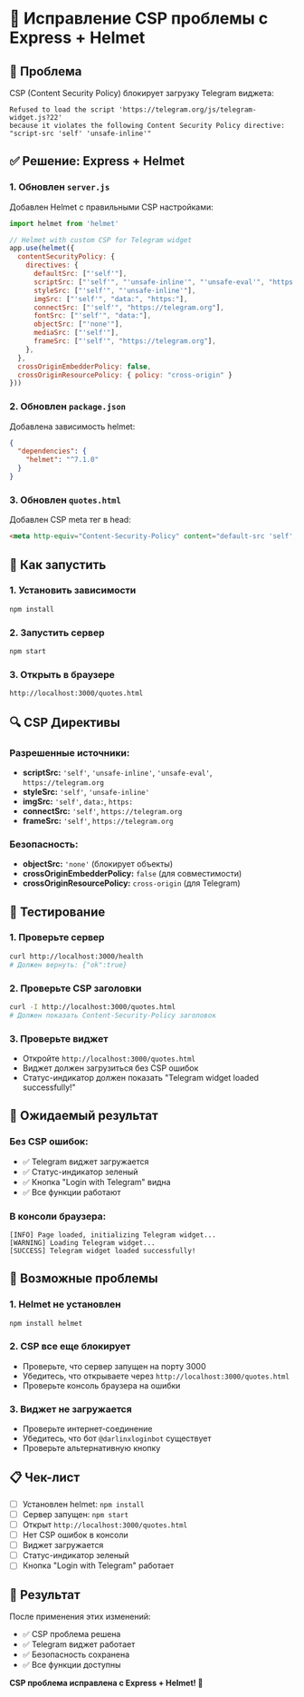 # 🔧 Исправление CSP проблемы с Express + Helmet

## 🚨 Проблема
CSP (Content Security Policy) блокирует загрузку Telegram виджета:
```
Refused to load the script 'https://telegram.org/js/telegram-widget.js?22' 
because it violates the following Content Security Policy directive: 
"script-src 'self' 'unsafe-inline'"
```

## ✅ Решение: Express + Helmet

### **1. Обновлен `server.js`**
Добавлен Helmet с правильными CSP настройками:

```javascript
import helmet from 'helmet'

// Helmet with custom CSP for Telegram widget
app.use(helmet({
  contentSecurityPolicy: {
    directives: {
      defaultSrc: ["'self'"],
      scriptSrc: ["'self'", "'unsafe-inline'", "'unsafe-eval'", "https://telegram.org"],
      styleSrc: ["'self'", "'unsafe-inline'"],
      imgSrc: ["'self'", "data:", "https:"],
      connectSrc: ["'self'", "https://telegram.org"],
      fontSrc: ["'self'", "data:"],
      objectSrc: ["'none'"],
      mediaSrc: ["'self'"],
      frameSrc: ["'self'", "https://telegram.org"],
    },
  },
  crossOriginEmbedderPolicy: false,
  crossOriginResourcePolicy: { policy: "cross-origin" }
}))
```

### **2. Обновлен `package.json`**
Добавлена зависимость helmet:
```json
{
  "dependencies": {
    "helmet": "^7.1.0"
  }
}
```

### **3. Обновлен `quotes.html`**
Добавлен CSP meta тег в head:
```html
<meta http-equiv="Content-Security-Policy" content="default-src 'self'; script-src 'self' 'unsafe-inline' 'unsafe-eval' https://telegram.org; style-src 'self' 'unsafe-inline'; img-src 'self' data: https:; connect-src 'self' https://telegram.org;">
```

## 🚀 Как запустить

### **1. Установить зависимости**
```bash
npm install
```

### **2. Запустить сервер**
```bash
npm start
```

### **3. Открыть в браузере**
```
http://localhost:3000/quotes.html
```

## 🔍 CSP Директивы

### **Разрешенные источники:**
- **scriptSrc:** `'self'`, `'unsafe-inline'`, `'unsafe-eval'`, `https://telegram.org`
- **styleSrc:** `'self'`, `'unsafe-inline'`
- **imgSrc:** `'self'`, `data:`, `https:`
- **connectSrc:** `'self'`, `https://telegram.org`
- **frameSrc:** `'self'`, `https://telegram.org`

### **Безопасность:**
- **objectSrc:** `'none'` (блокирует объекты)
- **crossOriginEmbedderPolicy:** `false` (для совместимости)
- **crossOriginResourcePolicy:** `cross-origin` (для Telegram)

## 🧪 Тестирование

### **1. Проверьте сервер**
```bash
curl http://localhost:3000/health
# Должен вернуть: {"ok":true}
```

### **2. Проверьте CSP заголовки**
```bash
curl -I http://localhost:3000/quotes.html
# Должен показать Content-Security-Policy заголовок
```

### **3. Проверьте виджет**
- Откройте `http://localhost:3000/quotes.html`
- Виджет должен загрузиться без CSP ошибок
- Статус-индикатор должен показать "Telegram widget loaded successfully!"

## 🎯 Ожидаемый результат

### **Без CSP ошибок:**
- ✅ Telegram виджет загружается
- ✅ Статус-индикатор зеленый
- ✅ Кнопка "Login with Telegram" видна
- ✅ Все функции работают

### **В консоли браузера:**
```
[INFO] Page loaded, initializing Telegram widget...
[WARNING] Loading Telegram widget...
[SUCCESS] Telegram widget loaded successfully!
```

## 🚨 Возможные проблемы

### **1. Helmet не установлен**
```bash
npm install helmet
```

### **2. CSP все еще блокирует**
- Проверьте, что сервер запущен на порту 3000
- Убедитесь, что открываете через `http://localhost:3000/quotes.html`
- Проверьте консоль браузера на ошибки

### **3. Виджет не загружается**
- Проверьте интернет-соединение
- Убедитесь, что бот `@darlinxloginbot` существует
- Проверьте альтернативную кнопку

## 📋 Чек-лист

- [ ] Установлен helmet: `npm install`
- [ ] Сервер запущен: `npm start`
- [ ] Открыт `http://localhost:3000/quotes.html`
- [ ] Нет CSP ошибок в консоли
- [ ] Виджет загружается
- [ ] Статус-индикатор зеленый
- [ ] Кнопка "Login with Telegram" работает

## 🎉 Результат

После применения этих изменений:
- ✅ CSP проблема решена
- ✅ Telegram виджет работает
- ✅ Безопасность сохранена
- ✅ Все функции доступны

**CSP проблема исправлена с Express + Helmet! 🚀** 